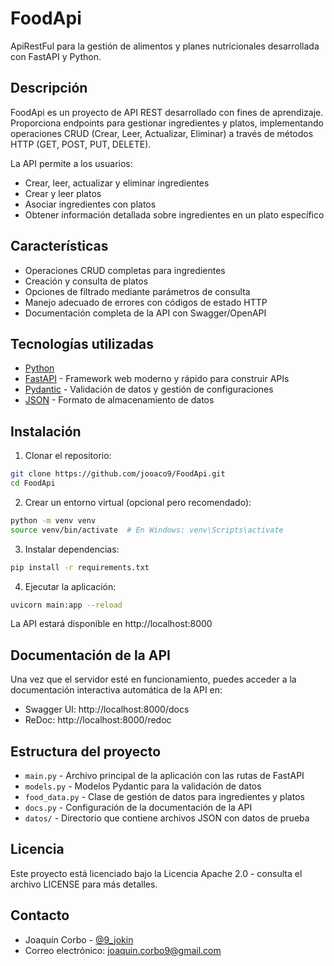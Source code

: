 # FoodApi

ApiRestFul para la gestión de alimentos y planes nutricionales desarrollada con FastAPI y Python.

## Descripción

FoodApi es un proyecto de API REST desarrollado con fines de aprendizaje. Proporciona endpoints para gestionar ingredientes y platos, implementando operaciones CRUD (Crear, Leer, Actualizar, Eliminar) a través de métodos HTTP (GET, POST, PUT, DELETE).

La API permite a los usuarios:
- Crear, leer, actualizar y eliminar ingredientes
- Crear y leer platos
- Asociar ingredientes con platos
- Obtener información detallada sobre ingredientes en un plato específico

## Características

- Operaciones CRUD completas para ingredientes
- Creación y consulta de platos
- Opciones de filtrado mediante parámetros de consulta
- Manejo adecuado de errores con códigos de estado HTTP
- Documentación completa de la API con Swagger/OpenAPI

## Tecnologías utilizadas

- [Python](https://www.python.org/)
- [FastAPI](https://fastapi.tiangolo.com/) - Framework web moderno y rápido para construir APIs
- [Pydantic](https://pydantic-docs.helpmanual.io/) - Validación de datos y gestión de configuraciones
- [JSON](https://www.json.org/) - Formato de almacenamiento de datos

## Instalación

1. Clonar el repositorio:
```bash
git clone https://github.com/jooaco9/FoodApi.git
cd FoodApi
```

2. Crear un entorno virtual (opcional pero recomendado):
```bash
python -m venv venv
source venv/bin/activate  # En Windows: venv\Scripts\activate
```

3. Instalar dependencias:
```bash
pip install -r requirements.txt
```

4. Ejecutar la aplicación:
```bash
uvicorn main:app --reload
```

La API estará disponible en http://localhost:8000

## Documentación de la API

Una vez que el servidor esté en funcionamiento, puedes acceder a la documentación interactiva automática de la API en:
- Swagger UI: http://localhost:8000/docs
- ReDoc: http://localhost:8000/redoc

## Estructura del proyecto

- `main.py` - Archivo principal de la aplicación con las rutas de FastAPI
- `models.py` - Modelos Pydantic para la validación de datos
- `food_data.py` - Clase de gestión de datos para ingredientes y platos
- `docs.py` - Configuración de la documentación de la API
- `datos/` - Directorio que contiene archivos JSON con datos de prueba

## Licencia

Este proyecto está licenciado bajo la Licencia Apache 2.0 - consulta el archivo LICENSE para más detalles.

## Contacto

- Joaquín Corbo - [@9_jokin](https://x.com/9_jokin)
- Correo electrónico: joaquin.corbo9@gmail.com
